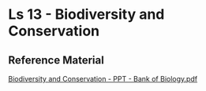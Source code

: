 # Ls 13 - Biodiversity and Conservation

## Reference Material

[Biodiversity and Conservation - PPT - Bank of Biology.pdf](https://drive.google.com/file/d/1x06erdnuRdss5ZkwhHVQifmyNY\_5E6y8/view?usp=drive\_link)
